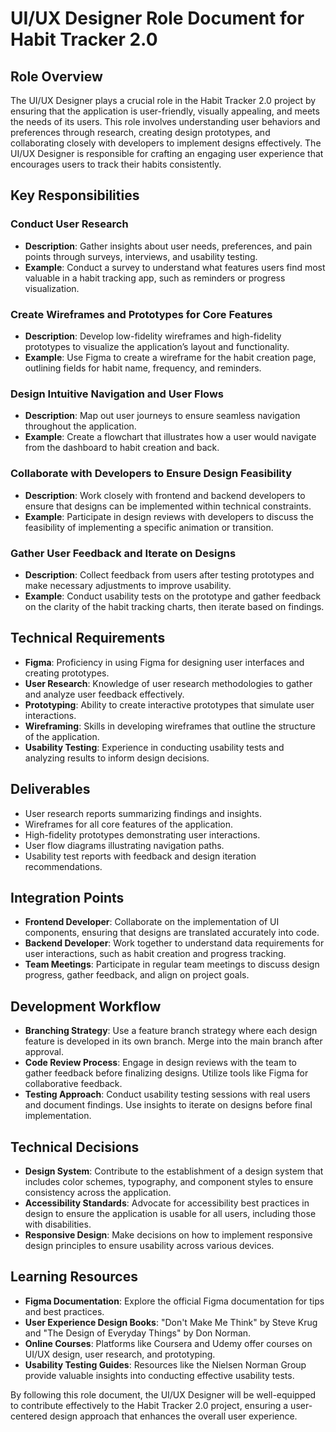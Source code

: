 # UI/UX Designer Role Document for Habit Tracker 2.0

## Role Overview
The UI/UX Designer plays a crucial role in the Habit Tracker 2.0 project by ensuring that the application is user-friendly, visually appealing, and meets the needs of its users. This role involves understanding user behaviors and preferences through research, creating design prototypes, and collaborating closely with developers to implement designs effectively. The UI/UX Designer is responsible for crafting an engaging user experience that encourages users to track their habits consistently.

## Key Responsibilities

### Conduct User Research
- **Description**: Gather insights about user needs, preferences, and pain points through surveys, interviews, and usability testing.
- **Example**: Conduct a survey to understand what features users find most valuable in a habit tracking app, such as reminders or progress visualization.

### Create Wireframes and Prototypes for Core Features
- **Description**: Develop low-fidelity wireframes and high-fidelity prototypes to visualize the application’s layout and functionality.
- **Example**: Use Figma to create a wireframe for the habit creation page, outlining fields for habit name, frequency, and reminders.

### Design Intuitive Navigation and User Flows
- **Description**: Map out user journeys to ensure seamless navigation throughout the application.
- **Example**: Create a flowchart that illustrates how a user would navigate from the dashboard to habit creation and back.

### Collaborate with Developers to Ensure Design Feasibility
- **Description**: Work closely with frontend and backend developers to ensure that designs can be implemented within technical constraints.
- **Example**: Participate in design reviews with developers to discuss the feasibility of implementing a specific animation or transition.

### Gather User Feedback and Iterate on Designs
- **Description**: Collect feedback from users after testing prototypes and make necessary adjustments to improve usability.
- **Example**: Conduct usability tests on the prototype and gather feedback on the clarity of the habit tracking charts, then iterate based on findings.

## Technical Requirements
- **Figma**: Proficiency in using Figma for designing user interfaces and creating prototypes.
- **User Research**: Knowledge of user research methodologies to gather and analyze user feedback effectively.
- **Prototyping**: Ability to create interactive prototypes that simulate user interactions.
- **Wireframing**: Skills in developing wireframes that outline the structure of the application.
- **Usability Testing**: Experience in conducting usability tests and analyzing results to inform design decisions.

## Deliverables
- User research reports summarizing findings and insights.
- Wireframes for all core features of the application.
- High-fidelity prototypes demonstrating user interactions.
- User flow diagrams illustrating navigation paths.
- Usability test reports with feedback and design iteration recommendations.

## Integration Points
- **Frontend Developer**: Collaborate on the implementation of UI components, ensuring that designs are translated accurately into code.
- **Backend Developer**: Work together to understand data requirements for user interactions, such as habit creation and progress tracking.
- **Team Meetings**: Participate in regular team meetings to discuss design progress, gather feedback, and align on project goals.

## Development Workflow
- **Branching Strategy**: Use a feature branch strategy where each design feature is developed in its own branch. Merge into the main branch after approval.
- **Code Review Process**: Engage in design reviews with the team to gather feedback before finalizing designs. Utilize tools like Figma for collaborative feedback.
- **Testing Approach**: Conduct usability testing sessions with real users and document findings. Use insights to iterate on designs before final implementation.

## Technical Decisions
- **Design System**: Contribute to the establishment of a design system that includes color schemes, typography, and component styles to ensure consistency across the application.
- **Accessibility Standards**: Advocate for accessibility best practices in design to ensure the application is usable for all users, including those with disabilities.
- **Responsive Design**: Make decisions on how to implement responsive design principles to ensure usability across various devices.

## Learning Resources
- **Figma Documentation**: Explore the official Figma documentation for tips and best practices.
- **User Experience Design Books**: "Don't Make Me Think" by Steve Krug and "The Design of Everyday Things" by Don Norman.
- **Online Courses**: Platforms like Coursera and Udemy offer courses on UI/UX design, user research, and prototyping.
- **Usability Testing Guides**: Resources like the Nielsen Norman Group provide valuable insights into conducting effective usability tests.

By following this role document, the UI/UX Designer will be well-equipped to contribute effectively to the Habit Tracker 2.0 project, ensuring a user-centered design approach that enhances the overall user experience.